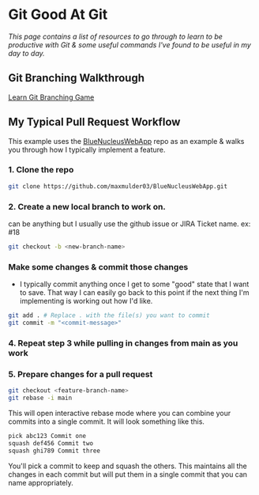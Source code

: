 # Git Good At Git
*This page contains a list of resources to go through to learn to be productive with Git & some useful commands I've found to be useful in my day to day.*

## Git Branching Walkthrough
[Learn Git Branching Game](https://learngitbranching.js.org/?locale=en_US)

## My Typical Pull Request Workflow
This example uses the [BlueNucleusWebApp](https://github.com/maxmulder03/BlueNucleusWebApp) repo as an example & walks you through how I typically implement a feature.

### 1. Clone the repo
```bash
git clone https://github.com/maxmulder03/BlueNucleusWebApp.git
```

### 2. Create a new local branch to work on. 
**<feature-branch-name>** can be anything but I usually use the github issue or JIRA Ticket name. ex: #18
```bash
git checkout -b <new-branch-name> 
```

### Make some changes & commit those changes  
* I typically commit anything once I get to some "good" state that I want to save. That way I can easily go back to this point if the next thing I'm implementing is working out how I'd like.
```bash 
git add . # Replace . with the file(s) you want to commit 
git commit -m "<commit-message>"
```
### 4. Repeat step 3 while pulling in changes from main as you work 

### 5. Prepare changes for a pull request
```bash
git checkout <feature-branch-name>
git rebase -i main
```
This will open interactive rebase mode where you can combine your commits into a single commit. It will look something like this.
```bash
pick abc123 Commit one
squash def456 Commit two
squash ghi789 Commit three
```
You'll pick a commit to keep and squash the others. This maintains all the changes in each commit but will put them in a single commit that you can name appropriately.



